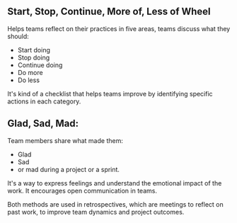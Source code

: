 ## Start, Stop, Continue, More of, Less of Wheel 
Helps teams reflect on their practices in five areas, teams discuss what they should:
- Start doing
- Stop doing
- Continue doing
- Do more
- Do less 

It's kind of a checklist that helps teams improve by identifying specific actions in each category.

## Glad, Sad, Mad: 

Team members share what made them:
- Glad
- Sad
- or mad 
during a project or a sprint. 

It's a way to express feelings and understand the emotional impact of the work. It encourages open communication in teams.

Both methods are used in retrospectives, which are meetings to reflect on past work, to improve team dynamics and project outcomes.
